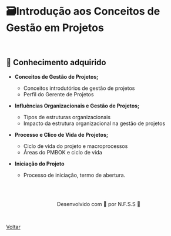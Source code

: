 <h1>🗃Introdução aos Conceitos de Gestão em Projetos</h1>

<br>

<h2> 🧠 Conhecimento adquirido </h2>

- **Conceitos de Gestão de Projetos;**
  - Conceitos introdutórios de gestão de projetos
  - Perfil do Gerente de Projetos

- **Influências Organizacionais e Gestão de Projetos;**
  - Tipos de estruturas organizacionais
  - Impacto da estrutura organizacional na gestão de projetos

- **Processo e Clico de Vida de Projetos;**
  - Ciclo de vida do projeto e macroprocessos
  - Áreas do PMBOK e ciclo de vida

- **Iniciação do Projeto**
  - Processo de iniciação, termo de abertura.


<br><br>

<p align="center"> Desenvolvido com 💜 por N.F.S.S 👋 <p>
<br>

<a href="./README.md">Voltar</a>